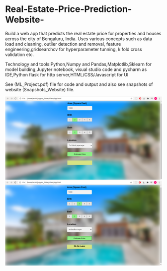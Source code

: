 # Real-Estate-Price-Prediction-Website-
Build a web app that predicts the real estate price for properties and houses across the city of Bengaluru, India. Uses various concepts such as data load and cleaning, outlier detection and removal, feature engineering,gridsearchcv for hyperparameter tunning, k fold cross validation etc. 

Technology and tools:Python,Numpy and Pandas,Matplotlib,Sklearn for model building,Jupyter notebook, visual studio code and pycharm as IDE,Python flask for http server,HTML/CSS/Javascript for UI

See (ML_Project.pdf) file for code and output and also see snapshots of website (Snapshots_Website) file.

<img src="Snapshots_Website/Screenshot from 2020-12-12 18-45-58.png">
<img src="Snapshots_Website/Screenshot from 2020-12-12 18-46-53.png">
